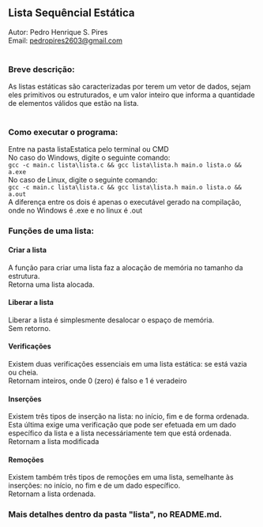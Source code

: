 ## Lista Sequêncial Estática
Autor: Pedro Henrique S. Pires <br/>
Email: pedropires2603@gmail.com <br/><br/>

### Breve descrição:
As listas estáticas são caracterizadas por terem um vetor de dados, sejam eles primitivos
ou estruturados, e um valor inteiro que informa a quantidade de elementos válidos que estão na lista. <br/><br>

### Como executar o programa:
Entre na pasta listaEstatica pelo terminal ou CMD<br/>
No caso do Windows, digite o seguinte comando:<br/>
`gcc -c main.c lista\lista.c && gcc lista\lista.h main.o lista.o && a.exe`<br/>
No caso de Linux, digite o seguinte comando:<br/>
`gcc -c main.c lista\lista.c && gcc lista\lista.h main.o lista.o && a.out`<br/>
A diferença entre os dois é apenas o executável gerado na compilação, onde no Windows é .exe e no linux é .out<br/>

### Funções de uma lista:
#### Criar a lista
A função para criar uma lista faz a alocação de memória no tamanho da estrutura.<br/>
Retorna uma lista alocada.
#### Liberar a lista
Liberar a lista é simplesmente desalocar o espaço de memória.<br/>
Sem retorno.
#### Verificações
Existem duas verificações essenciais em uma lista estática: se está vazia ou cheia.<br/>
Retornam inteiros, onde 0 (zero) é falso e 1 é veradeiro
#### Inserções
Existem três tipos de inserção na lista: no início, fim e de forma ordenada. Esta última exige
uma verificação que pode ser efetuada em um dado específico da lista e a lista necessáriamente tem que está ordenada.<br/>
Retornam a lista modificada
#### Remoções
Existem também três tipos de remoções em uma lista, semelhante às inserções: no início, no fim e de um dado específico.<br/>
Retornam a lista ordenada.<br/>

### Mais detalhes dentro da pasta "lista", no README.md.